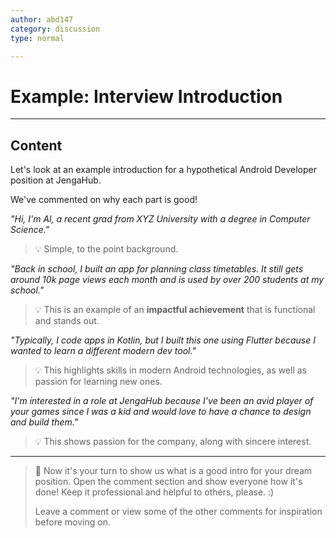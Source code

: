 ```yaml
---
author: abd147
category: discussion
type: normal

---
```


# Example: Interview Introduction

---
## Content

Let's look at an example introduction for a hypothetical Android Developer position at JengaHub.

We've commented on why each part is good!

*"Hi, I'm Al, a recent grad from XYZ University with a degree in Computer Science."*

> 💡 Simple, to the point background.

*"Back in school, I built an app for planning class timetables. It still gets around 10k page views each month and is used by over 200 students at my school."*

> 💡 This is an example of an **impactful achievement** that is functional and stands out.

*"Typically, I code apps in Kotlin, but I built this one using Flutter because I wanted to learn a different modern dev tool."*

> 💡 This highlights skills in modern Android technologies, as well as passion for learning new ones.

*"I'm interested in a role at JengaHub because I've been an avid player of your games since I was a kid and would love to have a chance to design and build them."*

> 💡 This shows passion for the company, along with sincere interest.

---

> 💬 Now it's your turn to show us what is a good intro for your dream position. Open the comment section and show everyone how it's done! Keep it professional and helpful to others, please. :)
>
> Leave a comment or view some of the other comments for inspiration before moving on.